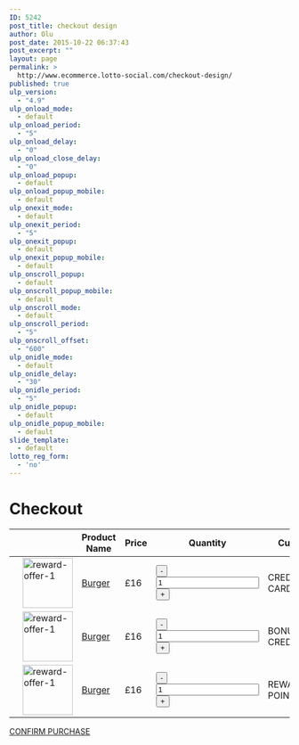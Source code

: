 ```yaml
---
ID: 5242
post_title: checkout design
author: Olu
post_date: 2015-10-22 06:37:43
post_excerpt: ""
layout: page
permalink: >
  http://www.ecommerce.lotto-social.com/checkout-design/
published: true
ulp_version:
  - "4.9"
ulp_onload_mode:
  - default
ulp_onload_period:
  - "5"
ulp_onload_delay:
  - "0"
ulp_onload_close_delay:
  - "0"
ulp_onload_popup:
  - default
ulp_onload_popup_mobile:
  - default
ulp_onexit_mode:
  - default
ulp_onexit_period:
  - "5"
ulp_onexit_popup:
  - default
ulp_onexit_popup_mobile:
  - default
ulp_onscroll_popup:
  - default
ulp_onscroll_popup_mobile:
  - default
ulp_onscroll_mode:
  - default
ulp_onscroll_period:
  - "5"
ulp_onscroll_offset:
  - "600"
ulp_onidle_mode:
  - default
ulp_onidle_delay:
  - "30"
ulp_onidle_period:
  - "5"
ulp_onidle_popup:
  - default
ulp_onidle_popup_mobile:
  - default
slide_template:
  - default
lotto_reg_form:
  - 'no'
---
```

<div class="woocommerce" id="yith-wcwl-form">
<h1>Checkout</h1>
  <table class="shop_table cart wishlist_table" cellspacing="0">
    <thead>
      <tr>
        <th class="product-remove"></th>
        <th class="product-thumbnail"></th>
        <th class="product-name-price"> <span class="nobr">Product Name</span> </th>
        <th class="product-price"> <span class="nobr"> Price </span> </th>
        <th class="product-quantity">Quantity</th>
        <th class="product-stock-stauts"> <span class="nobr"> Currency </span> </th>
      </tr>
    </thead>
    <tbody>
      <tr>
        <td class="product-remove"><div> <a href="/wishlist/?remove_from_wishlist=1669" class="remove remove_from_wishlist" title="Remove this product"><span class="remove fa fa-times"></span></a> </div></td>
        <td class="product-thumbnail"><a href="http://www.ecommerce.lotto-social.com/product/burger/"> <img width="90" height="90" src="http://www.ecommerce.lotto-social.com/wp-content/uploads/reward-offer-11-90x90.jpg" class="attachment-shop_thumbnail wp-post-image" alt="reward-offer-1"> </a></td>
        <td class="product-name-price"><a href="http://www.ecommerce.lotto-social.com/product/burger/">Burger</a></td>
        <td class="product-price"><span class="amount">£16</span></td>
        <td class="product-quantity"><div class="quantity buttons_added">
            <input type="button" value="-" class="minus">
            <input type="number" step="1" title="Qty" value="1" class="input-text qty text" size="4">
            <input type="button" value="+" class="plus">
          </div></td>
        <td class="product-stock-status"><span class="greencolor">CREDIT/DEBIT CARD</span></td>
      </tr>
      <tr>
        <td class="product-remove"><div> <a href="/wishlist/?remove_from_wishlist=1669" class="remove remove_from_wishlist" title="Remove this product"><span class="remove fa fa-times"></span></a> </div></td>
        <td class="product-thumbnail"><a href="http://www.ecommerce.lotto-social.com/product/burger/"> <img width="90" height="90" src="http://www.ecommerce.lotto-social.com/wp-content/uploads/reward-offer-11-90x90.jpg" class="attachment-shop_thumbnail wp-post-image" alt="reward-offer-1"> </a></td>
        <td class="product-name-price"><a href="http://www.ecommerce.lotto-social.com/product/burger/">Burger</a></td>
        <td class="product-price"><span class="amount">£16</span></td>
        <td class="product-quantity"><div class="quantity buttons_added">
            <input type="button" value="-" class="minus">
            <input type="number" step="1" title="Qty" value="1" class="input-text qty text" size="4">
            <input type="button" value="+" class="plus">
          </div></td>
        <td class="product-stock-status"><span class="lcolor2">BONUS CREDIT</span></td>
      </tr>
      <tr>
        <td class="product-remove"><div> <a href="/wishlist/?remove_from_wishlist=1669" class="remove remove_from_wishlist" title="Remove this product"><span class="remove fa fa-times"></span></a> </div></td>
        <td class="product-thumbnail"><a href="http://www.ecommerce.lotto-social.com/product/burger/"> <img width="90" height="90" src="http://www.ecommerce.lotto-social.com/wp-content/uploads/reward-offer-11-90x90.jpg" class="attachment-shop_thumbnail wp-post-image" alt="reward-offer-1"> </a></td>
        <td class="product-name-price"><a href="http://www.ecommerce.lotto-social.com/product/burger/">Burger</a></td>
        <td class="product-price"><span class="amount">£16</span></td>
        <td class="product-quantity"><div class="quantity buttons_added">
            <input type="button" value="-" class="minus">
            <input type="number" step="1" title="Qty" value="1" class="input-text qty text" size="4">
            <input type="button" value="+" class="plus">
          </div></td>
        <td class="product-stock-status"><span class="ecolor">REWARDS POINTS</span></td>
      </tr>
    </tbody>
  </table>
  <div class="col-sm-4 col-sm-offset-8"> <a href="#" class="add_to_cart_button btn btn-alternative product_type_simple">CONFIRM PURCHASE</a> </div>
</div>
